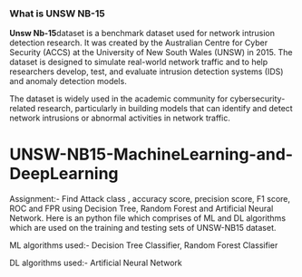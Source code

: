 <h3> What is UNSW NB-15</h3>
<p><b>  Unsw Nb-15</b>dataset is a benchmark dataset used for network intrusion detection research. It was created by the Australian Centre for Cyber Security (ACCS) at the University of New South Wales (UNSW) in 2015. The dataset is designed to simulate real-world network traffic and to help researchers develop, test, and evaluate intrusion detection systems (IDS) and anomaly detection models.</p>

<p>The dataset is widely used in the academic community for cybersecurity-related research, particularly in building models that can identify and detect network intrusions or abnormal activities in network traffic.</p>


# UNSW-NB15-MachineLearning-and-DeepLearning
Assignment:- Find Attack class , accuracy score, precision score, F1 score, ROC and FPR using Decision Tree, Random Forest and Artificial Neural Network.
Here is an python file which comprises of ML and DL algorithms which are used on the training and testing sets of UNSW-NB15 dataset.

ML algorithms used:- Decision Tree Classifier, Random Forest Classifier


DL algorithms used:- Artificial Neural Network



